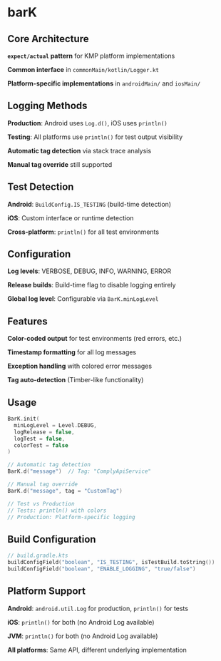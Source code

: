 # barK

## Core Architecture

**`expect/actual` pattern** for KMP platform implementations

**Common interface** in `commonMain/kotlin/Logger.kt`

**Platform-specific implementations** in `androidMain/` and `iosMain/`

## Logging Methods

**Production**: Android uses `Log.d()`, iOS uses `println()`

**Testing**: All platforms use `println()` for test output visibility

**Automatic tag detection** via stack trace analysis

**Manual tag override** still supported

## Test Detection

**Android**: `BuildConfig.IS_TESTING` (build-time detection)

**iOS**: Custom interface or runtime detection

**Cross-platform**: `println()` for all test environments

## Configuration

**Log levels**: VERBOSE, DEBUG, INFO, WARNING, ERROR

**Release builds**: Build-time flag to disable logging entirely

**Global log level**: Configurable via `BarK.minLogLevel`

## Features

**Color-coded output** for test environments (red errors, etc.)

**Timestamp formatting** for all log messages

**Exception handling** with colored error messages

**Tag auto-detection** (Timber-like functionality)

## Usage

``` kt
BarK.init(
  minLogLevel = Level.DEBUG,
  logRelease = false,
  logTest = false,
  colorTest = false
)

// Automatic tag detection
BarK.d("message")  // Tag: "ComplyApiService"

// Manual tag override
BarK.d("message", tag = "CustomTag")

// Test vs Production
// Tests: println() with colors
// Production: Platform-specific logging
```

## Build Configuration

``` kt
// build.gradle.kts
buildConfigField("boolean", "IS_TESTING", isTestBuild.toString())
buildConfigField("boolean", "ENABLE_LOGGING", "true/false")
```

## Platform Support

**Android**: `android.util.Log` for production, `println()` for tests

**iOS**: `println()` for both (no Android Log available)

**JVM**: `println()` for both (no Android Log available)

**All platforms**: Same API, different underlying implementation
